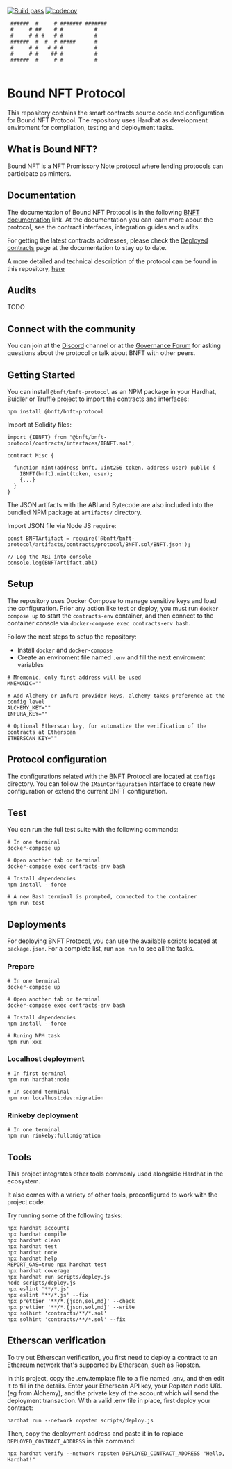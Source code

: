 [![Build pass](https://github.com/boundnft/boundnft-protocol/actions/workflows/node.js.yml/badge.svg)](https://github.com/boundnft/boundnft-protocol/actions/workflows/node.js.yml)
[![codecov](https://codecov.io/gh/boundnft/boundnft-protocol/branch/main/graph/badge.svg?token=DD4QGDBBN1)](https://codecov.io/gh/boundnft/boundnft-protocol)

```
 ######  #     # ####### ####### 
 #     # ##    # #          #    
 #     # # #   # #          #    
 ######  #  #  # #####      #    
 #     # #   # # #          #    
 #     # #    ## #          #    
 ######  #     # #          #    
                                 
```

# Bound NFT Protocol

This repository contains the smart contracts source code and configuration for Bound NFT Protocol. The repository uses Hardhat as development enviroment for compilation, testing and deployment tasks.

## What is Bound NFT?

Bound NFT is a NFT Promissory Note protocol where lending protocols can participate as minters.

## Documentation

The documentation of Bound NFT Protocol is in the following [BNFT documentation](https://docs.bnftdao.org) link. At the documentation you can learn more about the protocol, see the contract interfaces, integration guides and audits.

For getting the latest contracts addresses, please check the [Deployed contracts](https://docs.bnftdao.org/deployed-contracts/deployed-contracts) page at the documentation to stay up to date.

A more detailed and technical description of the protocol can be found in this repository, [here](./bnft-v1-whitepaper.pdf)

## Audits
TODO

## Connect with the community

You can join at the [Discord](https://bnftdao.org/discord) channel or at the [Governance Forum](https://governance.bnftdao.org/) for asking questions about the protocol or talk about BNFT with other peers.

## Getting Started

You can install `@bnft/bnft-protocol` as an NPM package in your Hardhat, Buidler or Truffle project to import the contracts and interfaces:

`npm install @bnft/bnft-protocol`

Import at Solidity files:

```
import {IBNFT} from "@bnft/bnft-protocol/contracts/interfaces/IBNFT.sol";

contract Misc {

  function mint(address bnft, uint256 token, address user) public {
    IBNFT(bnft).mint(token, user);
    {...}
  }
}
```

The JSON artifacts with the ABI and Bytecode are also included into the bundled NPM package at `artifacts/` directory.

Import JSON file via Node JS `require`:

```
const BNFTArtifact = require('@bnft/bnft-protocol/artifacts/contracts/protocol/BNFT.sol/BNFT.json');

// Log the ABI into console
console.log(BNFTArtifact.abi)
```

## Setup

The repository uses Docker Compose to manage sensitive keys and load the configuration. Prior any action like test or deploy, you must run `docker-compose up` to start the `contracts-env` container, and then connect to the container console via `docker-compose exec contracts-env bash`.

Follow the next steps to setup the repository:

- Install `docker` and `docker-compose`
- Create an enviroment file named `.env` and fill the next enviroment variables

```
# Mnemonic, only first address will be used
MNEMONIC=""

# Add Alchemy or Infura provider keys, alchemy takes preference at the config level
ALCHEMY_KEY=""
INFURA_KEY=""

# Optional Etherscan key, for automatize the verification of the contracts at Etherscan
ETHERSCAN_KEY=""

```

## Protocol configuration

The configurations related with the BNFT Protocol are located at `configs` directory. You can follow the `IMainConfiguration` interface to create new configuration or extend the current BNFT configuration.

## Test

You can run the full test suite with the following commands:

```
# In one terminal
docker-compose up

# Open another tab or terminal
docker-compose exec contracts-env bash

# Install dependencies
npm install --force

# A new Bash terminal is prompted, connected to the container
npm run test
```

## Deployments

For deploying BNFT Protocol, you can use the available scripts located at `package.json`. For a complete list, run `npm run` to see all the tasks.

### Prepare
```
# In one terminal
docker-compose up

# Open another tab or terminal
docker-compose exec contracts-env bash

# Install dependencies
npm install --force

# Runing NPM task
npm run xxx
```

### Localhost deployment
```
# In first terminal
npm run hardhat:node

# In second terminal
npm run localhost:dev:migration
```

### Rinkeby deployment
```
# In one terminal
npm run rinkeby:full:migration
```

## Tools

This project integrates other tools commonly used alongside Hardhat in the ecosystem.

It also comes with a variety of other tools, preconfigured to work with the project code.

Try running some of the following tasks:

```shell
npx hardhat accounts
npx hardhat compile
npx hardhat clean
npx hardhat test
npx hardhat node
npx hardhat help
REPORT_GAS=true npx hardhat test
npx hardhat coverage
npx hardhat run scripts/deploy.js
node scripts/deploy.js
npx eslint '**/*.js'
npx eslint '**/*.js' --fix
npx prettier '**/*.{json,sol,md}' --check
npx prettier '**/*.{json,sol,md}' --write
npx solhint 'contracts/**/*.sol'
npx solhint 'contracts/**/*.sol' --fix
```

## Etherscan verification

To try out Etherscan verification, you first need to deploy a contract to an Ethereum network that's supported by Etherscan, such as Ropsten.

In this project, copy the .env.template file to a file named .env, and then edit it to fill in the details. Enter your Etherscan API key, your Ropsten node URL (eg from Alchemy), and the private key of the account which will send the deployment transaction. With a valid .env file in place, first deploy your contract:

```shell
hardhat run --network ropsten scripts/deploy.js
```

Then, copy the deployment address and paste it in to replace `DEPLOYED_CONTRACT_ADDRESS` in this command:

```shell
npx hardhat verify --network ropsten DEPLOYED_CONTRACT_ADDRESS "Hello, Hardhat!"
```
